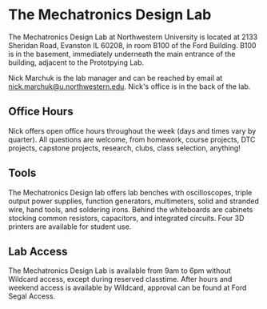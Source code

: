 # The Mechatronics Design Lab

The Mechatronics Design Lab at Northwestern University is located at 2133 Sheridan Road, Evanston IL 60208, in room B100 of the Ford Building. B100 is in the basement, immediately underneath the main entrance of the building, adjacent to the Prototpying Lab.  

Nick Marchuk is the lab manager and can be reached by email at nick.marchuk@u.northwestern.edu. Nick's office is in the back of the lab.

## Office Hours
Nick offers open office hours throughout the week (days and times vary by quarter). All questions are welcome, from homework, course projects, DTC projects, capstone projects, research, clubs, class selection, anything! 

## Tools
The Mechatronics Design lab offers lab benches with oscilloscopes, triple output power supplies, function generators, multimeters, solid and stranded wire, hand tools, and soldering irons. Behind the whiteboards are cabinets stocking common resistors, capacitors, and integrated circuits. Four 3D printers are available for student use. 

## Lab Access
The Mechatronics Design Lab is available from 9am to 6pm without Wildcard access, except during reserved classtime. After hours and weekend access is available by Wildcard, approval can be found at Ford Segal Access.